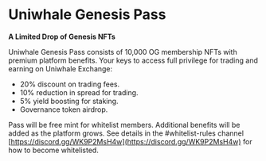 # Uniwhale Genesis Pass

**A Limited Drop of Genesis NFTs**

Uniwhale Genesis Pass consists of 10,000 OG membership NFTs with premium platform benefits. Your keys to access full privilege for trading and earning on Uniwhale Exchange:

* 20% discount on trading fees.
* 10% reduction in spread for trading.
* 5% yield boosting for staking.
* Governance token airdrop.

Pass will be free mint for whitelist members. Additional benefits will be added as the platform grows. See details in the #whitelist-rules channel [https://discord.gg/WK9P2MsH4w](https://discord.gg/WK9P2MsH4w) for how to become whitelisted.
